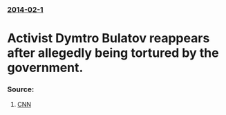 ### [2014-02-1](/news/2014/02/1/index.md)

# Activist Dymtro Bulatov reappears after allegedly being tortured by the government. 




### Source:

1. [CNN](http://www.cnn.com/2014/01/31/world/europe/ukraine-unrest/)
